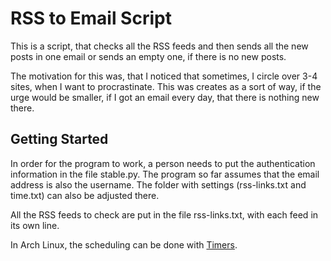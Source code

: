 # RSS to Email Script

This is a script, that checks all the RSS feeds and then sends all the new posts in one email or sends an empty one, if there is no new posts. 

The motivation for this was, that I noticed that sometimes, I circle over 3-4 sites, when I want to procrastinate. This was creates as a sort of way, if the urge would be smaller, if I got an email every day, that there is nothing new there. 

## Getting Started

In order for the program to work, a person needs to put the authentication information in the file stable.py. The program so far assumes that the email address is also the username. The folder with settings (rss-links.txt and time.txt) can also be adjusted there.

All the RSS feeds to check are put in the file rss-links.txt, with each feed in its own line. 

In Arch Linux, the scheduling can be done with [Timers](https://wiki.archlinux.org/index.php/Systemd/Timers). 
